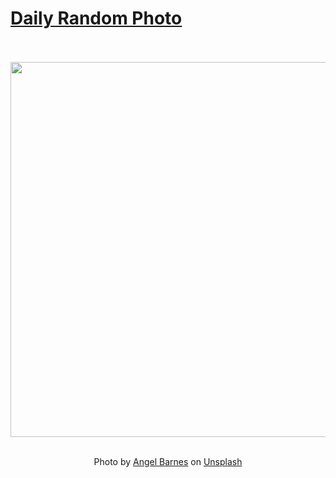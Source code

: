 # [Daily Random Photo](https://www.dailyrandomphoto.com/)

<div align="center">
  <br>
  <br>
  <a href="https://www.dailyrandomphoto.com/p/2022/2022-06-01/"><img src="https://images.unsplash.com/photo-1560648575-c902aeb8ea2f?crop=entropy&cs=tinysrgb&fit=max&fm=jpg&ixid=Mnw3NzUwOHwwfDF8cmFuZG9tfHx8fHx8fHx8MTY1NDA0Mzg0MQ&ixlib=rb-1.2.1&q=80&w=1080" width="600px"></a>
  <br>
  <br>
  <p class="has-text-grey">Photo by <a href="https://unsplash.com/@angbarnes?utm_source=Daily%20Random%20Photo&amp;utm_medium=referral" target="_blank" rel="noopener noreferrer">Angel Barnes</a> on <a href="https://unsplash.com/photos/B71l4aMywTc?utm_source=Daily%20Random%20Photo&amp;utm_medium=referral" target="_blank" rel="noopener noreferrer">Unsplash</a></p>
</div>
